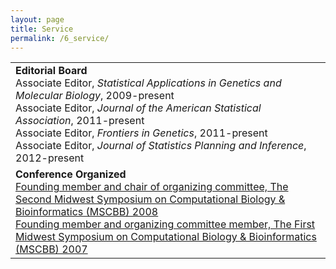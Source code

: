 ```yaml
---
layout: page
title: Service
permalink: /6_service/
---
```


<table border="0" cellspacing="0" cellpadding="2" width="610"><tbody><tr><td colspan="7"><strong>Editorial Board </strong>&nbsp;<div></div><strong></strong>Associate Editor, <em>Statistical Applications in Genetics and Molecular Biology</em>, 2009-present<div></div>Associate Editor, <em>Journal of the American Statistical Association</em>, 2011-present<div></div>Associate Editor, <em>Frontiers in Genetics</em>, 2011-present<div></div>Associate Editor, <em>Journal of Statistics Planning and Inference</em>, 2012-present</td></tr><tr><td colspan="7"><strong>Conference Organized</strong>&nbsp;<div></div><strong></strong><a href="http://www-app.igb.uiuc.edu/bioinformatics/">Founding member and chair of organizing committee, The Second Midwest Symposium on Computational Biology &amp; Bioinformatics (MSCBB) 2008</a><div></div><a href="http://cbb.northwestern.edu/MSCBB/index.php">Founding member and organizing committee member, The First Midwest Symposium on Computational Biology &amp; Bioinformatics (MSCBB) 2007</a></td></tr></tbody></table>
